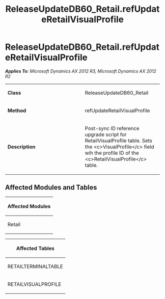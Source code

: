 ﻿---
title: ReleaseUpdateDB60_Retail.refUpdateRetailVisualProfile
TOCTitle: ReleaseUpdateDB60_Retail.refUpdateRetailVisualProfile
ms:assetid: 76748adc-1056-a7af-ae77-26792eaa6906
ms:mtpsurl: https://msdn.microsoft.com/en-us/library/JJ719353(v=AX.60)
ms:contentKeyID: 49709144
ms.date: 05/18/2015
mtps_version: v=AX.60
---

# ReleaseUpdateDB60\_Retail.refUpdateRetailVisualProfile 


_**Applies To:** Microsoft Dynamics AX 2012 R3, Microsoft Dynamics AX 2012 R2_

<table>
<colgroup>
<col style="width: 50%" />
<col style="width: 50%" />
</colgroup>
<tbody>
<tr class="odd">
<td><p><strong>Class</strong></p></td>
<td><p>ReleaseUpdateDB60_Retail</p></td>
</tr>
<tr class="even">
<td><p><strong>Method</strong></p></td>
<td><p>refUpdateRetailVisualProfile</p></td>
</tr>
<tr class="odd">
<td><p><strong>Description</strong></p></td>
<td><p>Post-sync ID reference upgrade script for RetailVisualProfile table. Sets the &lt;c&gt;VisualProfile&lt;/c&gt; field wih the profile ID of the &lt;c&gt;RetailVisualProfile&lt;/c&gt; table.</p></td>
</tr>
</tbody>
</table>


## Affected Modules and Tables

<table>
<colgroup>
<col style="width: 100%" />
</colgroup>
<thead>
<tr class="header">
<th><p>Affected Modules</p></th>
</tr>
</thead>
<tbody>
<tr class="odd">
<td><p>Retail</p></td>
</tr>
</tbody>
</table>


<table>
<colgroup>
<col style="width: 100%" />
</colgroup>
<thead>
<tr class="header">
<th><p>Affected Tables</p></th>
</tr>
</thead>
<tbody>
<tr class="odd">
<td><p>RETAILTERMINALTABLE</p></td>
</tr>
<tr class="even">
<td><p>RETAILVISUALPROFILE</p></td>
</tr>
</tbody>
</table>

  


